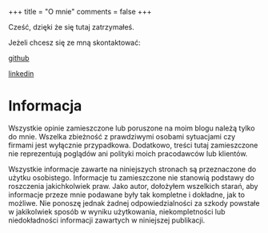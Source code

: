 +++
title = "O mnie"
comments = false
+++

Cześć, dzięki że się tutaj zatrzymałeś.

Jeżeli chcesz się ze mną skontaktować:

[github](https://github.com/pszypowicz)

[linkedin](https://pl.linkedin.com/in/przemyslaw-szypowicz)

# Informacja

Wszystkie opinie zamieszczone lub poruszone na moim blogu należą tylko do mnie. Wszelka zbieżność z prawdziwymi osobami sytuacjami czy firmami jest wyłącznie przypadkowa. Dodatkowo, treści tutaj zamieszczone nie reprezentują poglądów ani polityki moich pracodawców lub klientów.

Wszystkie informacje zawarte na niniejszych stronach są przeznaczone do użytku osobistego. Informacje tu zamieszczone nie stanowią podstawy do roszczenia jakichkolwiek praw. Jako autor, dołożyłem wszelkich starań, aby informacje przeze mnie podawane były tak kompletne i dokładne, jak to możliwe. Nie ponoszę jednak żadnej odpowiedzialności za szkody powstałe w jakikolwiek sposób w wyniku użytkowania, niekompletności lub niedokładności informacji zawartych w niniejszej publikacji.